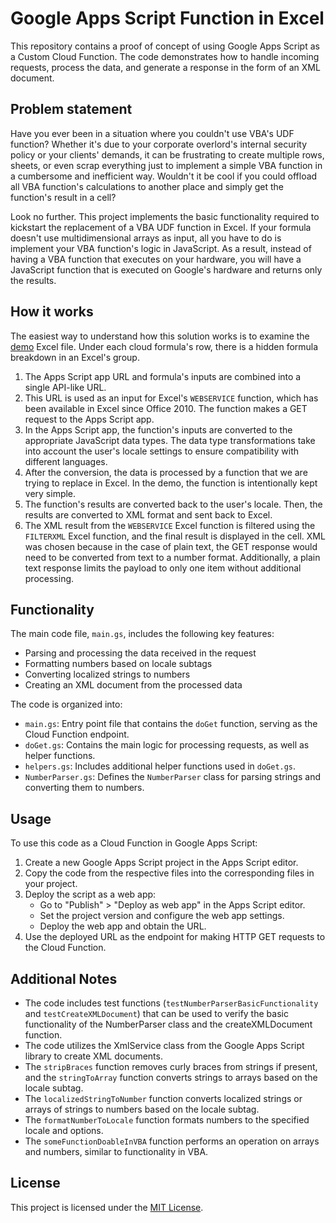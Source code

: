 # Google Apps Script Function in Excel

This repository contains a proof of concept of using Google Apps Script as a Custom Cloud Function. The code demonstrates how to handle incoming requests, process the data, and generate a response in the form of an XML document.

## Problem statement

Have you ever been in a situation where you couldn't use VBA's UDF function? Whether it's due to your corporate overlord's internal security policy or your clients' demands, it can be frustrating to create multiple rows, sheets, or even scrap everything just to implement a simple VBA function in a cumbersome and inefficient way. Wouldn't it be cool if you could offload all VBA function's calculations to another place and simply get the function's result in a cell?

Look no further. This project implements the basic functionality required to kickstart the replacement of a VBA UDF function in Excel. If your formula doesn't use multidimensional arrays as input, all you have to do is implement your VBA function's logic in JavaScript. As a result, instead of having a VBA function that executes on your hardware, you will have a JavaScript function that is executed on Google's hardware and returns only the results.

## How it works

The easiest way to understand how this solution works is to examine the [demo](demo/demo.xlsx) Excel file. Under each cloud formula's row, there is a hidden formula breakdown in an Excel's group.

1. The Apps Script app URL and formula's inputs are combined into a single API-like URL.
2. This URL is used as an input for Excel's `WEBSERVICE` function, which has been available in Excel since Office 2010. The function makes a GET request to the Apps Script app.
3. In the Apps Script app, the function's inputs are converted to the appropriate JavaScript data types. The data type transformations take into account the user's locale settings to ensure compatibility with different languages.
4. After the conversion, the data is processed by a function that we are trying to replace in Excel. In the demo, the function is intentionally kept very simple.
5. The function's results are converted back to the user's locale. Then, the results are converted to XML format and sent back to Excel.
6. The XML result from the `WEBSERVICE` Excel function is filtered using the `FILTERXML` Excel function, and the final result is displayed in the cell. XML was chosen because in the case of plain text, the GET response would need to be converted from text to a number format. Additionally, a plain text response limits the payload to only one item without additional processing.

## Functionality

The main code file, `main.gs`, includes the following key features:

* Parsing and processing the data received in the request
* Formatting numbers based on locale subtags
* Converting localized strings to numbers
* Creating an XML document from the processed data

The code is organized into:

* `main.gs`: Entry point file that contains the `doGet` function, serving as the Cloud Function endpoint.
* `doGet.gs`: Contains the main logic for processing requests, as well as helper functions.
* `helpers.gs`: Includes additional helper functions used in `doGet.gs`.
* `NumberParser.gs`: Defines the `NumberParser` class for parsing strings and converting them to numbers.

## Usage

To use this code as a Cloud Function in Google Apps Script:

1. Create a new Google Apps Script project in the Apps Script editor.
2. Copy the code from the respective files into the corresponding files in your project.
3. Deploy the script as a web app:
   * Go to "Publish" > "Deploy as web app" in the Apps Script editor.
   * Set the project version and configure the web app settings.
   * Deploy the web app and obtain the URL.
4. Use the deployed URL as the endpoint for making HTTP GET requests to the Cloud Function.

## Additional Notes

* The code includes test functions (`testNumberParserBasicFunctionality` and `testCreateXMLDocument`) that can be used to verify the basic functionality of the NumberParser class and the createXMLDocument function.
* The code utilizes the XmlService class from the Google Apps Script library to create XML documents.
* The `stripBraces` function removes curly braces from strings if present, and the `stringToArray` function converts strings to arrays based on the locale subtag.
* The `localizedStringToNumber` function converts localized strings or arrays of strings to numbers based on the locale subtag.
* The `formatNumberToLocale` function formats numbers to the specified locale and options.
* The `someFunctionDoableInVBA` function performs an operation on arrays and numbers, similar to functionality in VBA.

## License

This project is licensed under the [MIT License](LICENSE).
